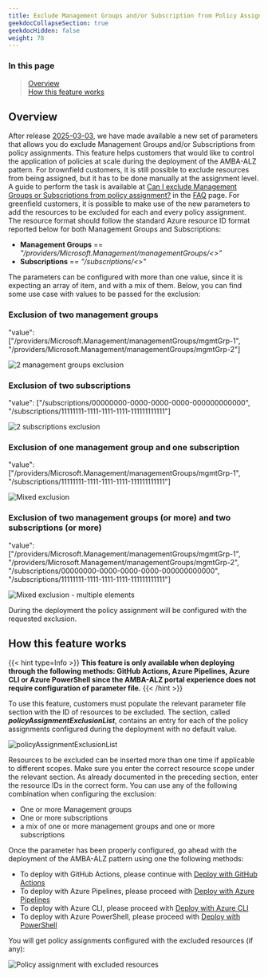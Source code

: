 ```yaml
---
title: Exclude Management Groups and/or Subscription from Policy Assignment
geekdocCollapseSection: true
geekdocHidden: false
weight: 78
---
```


### In this page

> [Overview](../Exclude_resources_from_policy_assignment#overview) </br>
> [How this feature works](../Exclude_resources_from_policy_assignment#how-this-feature-works) </br>

## Overview

After release [2025-03-03](../../Overview/Whats-New#2025-03-03), we have made available a new set of parameters that allows you do exclude Management Groups and/or Subscriptions from policy assignments. This feature helps customers that would like to control the application of policies at scale during the deployment of the AMBA-ALZ pattern. For brownfield customers, it is still possible to exclude resources from being assigned, but it has to be done manually at the assignment level. A guide to perform the task is available at [Can I exclude Management Groups or Subscriptions from policy assignment?](../../Resources/FAQ#can-i-exclude-management-groups-or-subscriptions-from-policy-assignment) in the [FAQ](../../Resources/FAQ) page. For greenfield customers, it is possible to make use of the new parameters to add the resources to be excluded for each and every policy assignment. The resource format should follow the standard Azure resource ID format reported below for both Management Groups and Subscriptions:

- **Management Groups** == *"/providers/Microsoft.Management/managementGroups/<<management group id>>"*
- **Subscriptions** == *"/subscriptions/<<subscription id>>"*

The parameters can be configured with more than one value, since it is expecting an array of item, and with a mix of them. Below, you can find some use case with values to be passed for the exclusion:

### Exclusion of two management groups

"value": ["/providers/Microsoft.Management/managementGroups/mgmtGrp-1", "/providers/Microsoft.Management/managementGroups/mgmtGrp-2"]

  ![2 management groups exclusion](../../media/AssignmentsExclusion-1.png)

### Exclusion of two subscriptions

"value": ["/subscriptions/00000000-0000-0000-0000-000000000000", "/subscriptions/11111111-1111-1111-1111-111111111111"]

![2 subscriptions exclusion](../../media/AssignmentsExclusion-2.png)

### Exclusion of one management group and one subscription

"value": ["/providers/Microsoft.Management/managementGroups/mgmtGrp-1", "/subscriptions/11111111-1111-1111-1111-111111111111"]

![Mixed exclusion](../../media/AssignmentsExclusion-3.png)

### Exclusion of two management groups (or more) and two subscriptions (or more)

"value": ["/providers/Microsoft.Management/managementGroups/mgmtGrp-1", "/providers/Microsoft.Management/managementGroups/mgmtGrp-2", "/subscriptions/00000000-0000-0000-0000-000000000000", "/subscriptions/11111111-1111-1111-1111-111111111111"]

![Mixed exclusion - multiple elements](../../media/AssignmentsExclusion-4.png)

During the deployment the policy assignment will be configured with the requested exclusion.

## How this feature works

{{< hint type=Info >}}
**This feature is only available when deploying through the following methods: GitHub Actions, Azure Pipelines, Azure CLI or Azure PowerShell since the AMBA-ALZ portal experience does not require configuration of parameter file.**
{{< /hint >}}

To use this feature, customers must populate the relevant parameter file section with the ID of resources to be excluded. The section, called _**policyAssignmentExclusionList**_, contains an entry for each of the policy assignments configured during the deployment with no default value.

![policyAssignmentExclusionList](../../media/AssignmentsExclusion-5.png)

Resources to be excluded can be inserted more than one time if applicable to different scopes. Make sure you enter the correct resource scope under the relevant section. As already documented in the preceding section, enter the resource IDs in the correct form. You can use any of the following combination when configuring the exclusion:

- One or more Management groups
- One or more subscriptions
- a mix of one or more management groups and one or more subscriptions

Once the parameter has been properly configured, go ahead with the deployment of the AMBA-ALZ pattern using one the following methods:

- To deploy with GitHub Actions, please continue with [Deploy with GitHub Actions](../deploy/Deploy-with-GitHub-Actions)
- To deploy with Azure Pipelines, please proceed with [Deploy with Azure Pipelines](../deploy/Deploy-with-Azure-Pipelines)
- To deploy with Azure CLI, please proceed with [Deploy with Azure CLI](../deploy/Deploy-with-Azure-CLI)
- To deploy with Azure PowerShell, please proceed with [Deploy with PowerShell](../deploy/Deploy-with-Azure-PowerShell)

You will get policy assignments configured with the excluded resources (if any):

![Policy assignment with excluded resources](../../media/AssignmentsExclusion-6.png)
